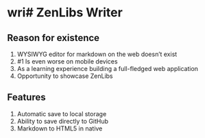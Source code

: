 # wri# ZenLibs Writer

## Reason for existence

1. WYSIWYG editor for markdown on the web doesn’t exist
2. #1 Is even worse on mobile devices
3. As a learning experience building a full-fledged web application
4. Opportunity to showcase ZenLibs

## Features

1. Automatic save to local storage
2. Ability to save directly to GitHub
3. Markdown to HTML5 in native
